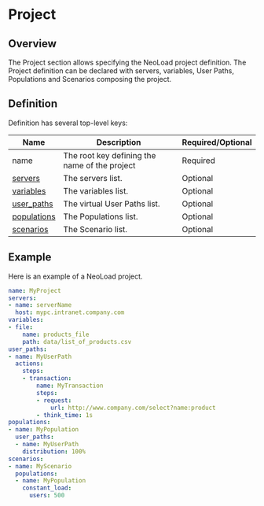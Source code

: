 # Project

## Overview

The Project section allows specifying the NeoLoad project definition.
The Project definition can be declared with servers, variables, User Paths, Populations and Scenarios composing the project.

## Definition

Definition has several top-level keys:

 Name                          | Description                                   | Required/Optional |
| ---------------------------- | ----------------------------------------------| ----------------- |
| name                         | The root key defining the name of the project | Required          |
| [servers](server.md)         | The servers list.                             | Optional          |
| [variables](variables.md)    | The variables list.                           | Optional          |
| [user_paths](user-paths.md)  | The virtual User Paths list.                  | Optional          |
| [populations](population.md) | The Populations list.                         | Optional          |
| [scenarios](scenario.md)     | The Scenario list.                            | Optional          |

## Example
Here is an example of a NeoLoad project.

```yaml
name: MyProject
servers:
- name: serverName
  host: mypc.intranet.company.com
variables:
- file:
    name: products_file
    path: data/list_of_products.csv
user_paths:
- name: MyUserPath
  actions:
    steps:
    - transaction:
        name: MyTransaction
        steps:
        - request:
            url: http://www.company.com/select?name:product
        - think_time: 1s
populations:
- name: MyPopulation
  user_paths:
  - name: MyUserPath
    distribution: 100%
scenarios:
- name: MyScenario
  populations:
  - name: MyPopulation
    constant_load:
      users: 500
```